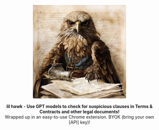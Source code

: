 <p align="center">
  <img src="https://github.com/polyphilz/lil-hawk/blob/main/src/images/logo.png" alt="lil hawk logo" width="300" height="300">
</p>

<p align="center">
    <b>lil hawk - Use GPT models to check for suspicious clauses in Terms & Contracts and other legal documents!</b> <br />
    Wrapped up in an easy-to-use Chrome extension. BYOK (bring your own [API] key)!
</p>
